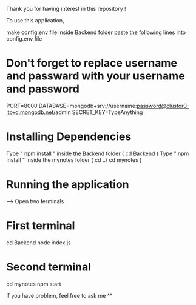Thank you for having interest in this repository !

To use this application,

make config.env file inside Backend folder
paste the following lines into config.env file

# Don't forget to replace username and passward with your username and password

PORT=8000
DATABASE=mongodb+srv://username:password@clustor0-jtpxd.mongodb.net/admin
SECRET_KEY=TypeAnything

# Installing Dependencies

Type " npm install " inside the Backend folder ( cd Backend )
Type " npm install " inside the mynotes folder ( cd ../ cd mynotes )

# Running the application

--> Open two terminals

# First terminal

cd Backend
node index.js

# Second terminal

cd mynotes
npm start

If you have problem, feel free to ask me ^^
